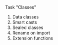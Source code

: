 Task "Classes"

1. Data classes
1. Smart casts
1. Sealed classes
1. Rename on import
1. Extension functions
